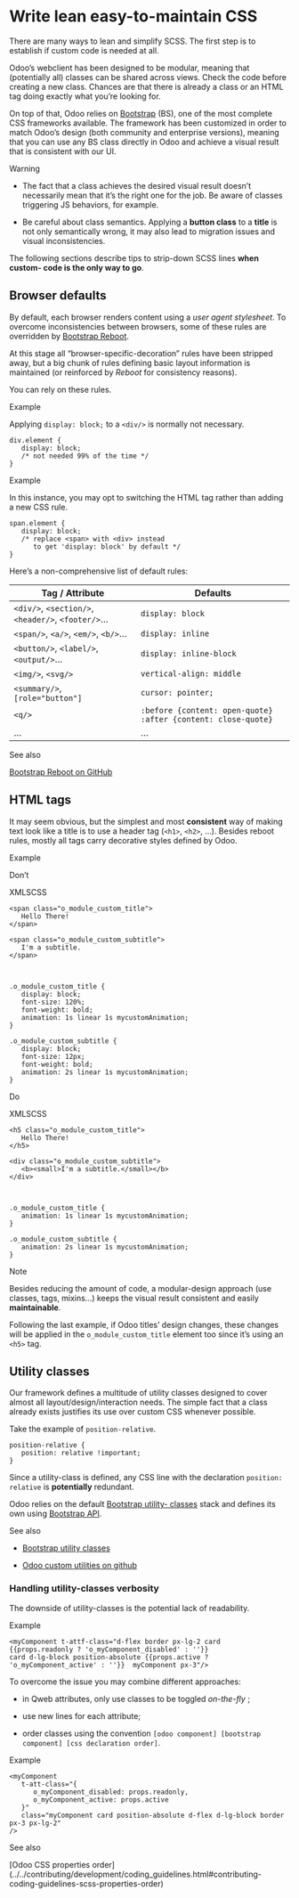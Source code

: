 # Write lean easy-to-maintain CSS

There are many ways to lean and simplify SCSS. The first step is to establish
if custom code is needed at all.

Odoo’s webclient has been designed to be modular, meaning that (potentially
all) classes can be shared across views. Check the code before creating a new
class. Chances are that there is already a class or an HTML tag doing exactly
what you’re looking for.

On top of that, Odoo relies on
[Bootstrap](https://getbootstrap.com/docs/5.1/getting-started/introduction/)
(BS), one of the most complete CSS frameworks available. The framework has
been customized in order to match Odoo’s design (both community and enterprise
versions), meaning that you can use any BS class directly in Odoo and achieve
a visual result that is consistent with our UI.

Warning

  * The fact that a class achieves the desired visual result doesn’t necessarily mean that it’s the right one for the job. Be aware of classes triggering JS behaviors, for example.

  * Be careful about class semantics. Applying a **button class** to a **title** is not only semantically wrong, it may also lead to migration issues and visual inconsistencies.

The following sections describe tips to strip-down SCSS lines **when custom-
code is the only way to go**.

## Browser defaults

By default, each browser renders content using a _user agent stylesheet_. To
overcome inconsistencies between browsers, some of these rules are overridden
by [Bootstrap Reboot](https://getbootstrap.com/docs/5.1/content/reboot/).

At this stage all “browser-specific-decoration” rules have been stripped away,
but a big chunk of rules defining basic layout information is maintained (or
reinforced by _Reboot_ for consistency reasons).

You can rely on these rules.

Example

Applying `display: block;` to a `<div/>` is normally not necessary.

    
    
    div.element {
       display: block;
       /* not needed 99% of the time */
    }
    

Example

In this instance, you may opt to switching the HTML tag rather than adding a
new CSS rule.

    
    
    span.element {
       display: block;
       /* replace <span> with <div> instead
          to get 'display: block' by default */
    }
    

Here’s a non-comprehensive list of default rules:

Tag / Attribute | Defaults  
---|---  
`<div/>`, `<section/>`, `<header/>`, `<footer/>`… | `display: block`  
`<span/>`, `<a/>`, `<em/>`, `<b/>`… | `display: inline`  
`<button/>`, `<label/>`, `<output/>`… | `display: inline-block`  
`<img/>`, `<svg/>` | `vertical-align: middle`  
`<summary/>`, `[role="button"]` | `cursor: pointer;`  
`<q/>` |  `:before {content: open-quote}` `:after {content: close-quote}`  
… | …  
  
See also

[Bootstrap Reboot on
GitHub](https://github.com/twbs/bootstrap/blob/1a6fdfae6b/scss/_reboot.scss)

## HTML tags

It may seem obvious, but the simplest and most **consistent** way of making
text look like a title is to use a header tag (`<h1>`, `<h2>`, …). Besides
reboot rules, mostly all tags carry decorative styles defined by Odoo.

Example

Don’t

XMLSCSS

    
    
    <span class="o_module_custom_title">
       Hello There!
    </span>
    
    <span class="o_module_custom_subtitle">
       I'm a subtitle.
    </span>
    
    
    
    .o_module_custom_title {
       display: block;
       font-size: 120%;
       font-weight: bold;
       animation: 1s linear 1s mycustomAnimation;
    }
    
    .o_module_custom_subtitle {
       display: block;
       font-size: 12px;
       font-weight: bold;
       animation: 2s linear 1s mycustomAnimation;
    }
    

Do

XMLSCSS

    
    
    <h5 class="o_module_custom_title">
       Hello There!
    </h5>
    
    <div class="o_module_custom_subtitle">
       <b><small>I'm a subtitle.</small></b>
    </div>
    
    
    
    .o_module_custom_title {
       animation: 1s linear 1s mycustomAnimation;
    }
    
    .o_module_custom_subtitle {
       animation: 2s linear 1s mycustomAnimation;
    }
    

Note

Besides reducing the amount of code, a modular-design approach (use classes,
tags, mixins…) keeps the visual result consistent and easily **maintainable**.

Following the last example, if Odoo titles’ design changes, these changes will
be applied in the `o_module_custom_title` element too since it’s using an
`<h5>` tag.

## Utility classes

Our framework defines a multitude of utility classes designed to cover almost
all layout/design/interaction needs. The simple fact that a class already
exists justifies its use over custom CSS whenever possible.

Take the example of `position-relative`.

    
    
    position-relative {
       position: relative !important;
    }
    

Since a utility-class is defined, any CSS line with the declaration `position:
relative` is **potentially** redundant.

Odoo relies on the default [Bootstrap utility-
classes](https://getbootstrap.com/docs/5.1/utilities/background/) stack and
defines its own using [Bootstrap
API](https://getbootstrap.com/docs/5.1/utilities/api/).

See also

  * [Bootstrap utility classes](https://getbootstrap.com/docs/5.1/utilities/api/)

  * [Odoo custom utilities on github](https://github.com/odoo/odoo/blob/16.0/addons/web/static/src/scss/utilities_custom.scss)

### Handling utility-classes verbosity

The downside of utility-classes is the potential lack of readability.

Example

    
    
    <myComponent t-attf-class="d-flex border px-lg-2 card
    {{props.readonly ? 'o_myComponent_disabled' : ''}}
    card d-lg-block position-absolute {{props.active ?
    'o_myComponent_active' : ''}}  myComponent px-3"/>
    

To overcome the issue you may combine different approaches:

  * in Qweb attributes, only use classes to be toggled _on-the-fly_ ;

  * use new lines for each attribute;

  * order classes using the convention `[odoo component] [bootstrap component] [css declaration order]`.

Example

    
    
    <myComponent
       t-att-class="{
          o_myComponent_disabled: props.readonly,
          o_myComponent_active: props.active
       }"
       class="myComponent card position-absolute d-flex d-lg-block border px-3 px-lg-2"
    />
    

See also

[Odoo CSS properties
order](../../contributing/development/coding_guidelines.html#contributing-
coding-guidelines-scss-properties-order)


